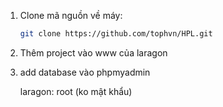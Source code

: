 1. Clone mã nguồn về máy:

   ```bash
   git clone https://github.com/tophvn/HPL.git

2. Thêm project vào www của laragon
3. add database vào phpmyadmin
   
   laragon: root (ko mật khẩu)

